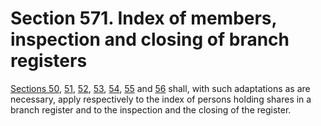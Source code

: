 # Section 571. Index of members, inspection and closing of branch registers

[Sections 50](../../part-2-formation-and-administration-of-companies/division-8-registered-office-and-registers/section-50.-register-of-members.md), [51](../../part-2-formation-and-administration-of-companies/division-8-registered-office-and-registers/section-51.-duty-to-notify-of-particulars-and-changes-in-the-register-of-members.md), [52](../../part-2-formation-and-administration-of-companies/division-8-registered-office-and-registers/section-52.-index-of-members-of-company.md), [53](../../part-2-formation-and-administration-of-companies/division-8-registered-office-and-registers/section-53.-branch-register-of-members.md), [54](../../part-2-formation-and-administration-of-companies/division-8-registered-office-and-registers/section-54.-place-where-register-of-members-and-index-to-be-kept.md), [55](../../part-2-formation-and-administration-of-companies/division-8-registered-office-and-registers/section-55.-inspection-and-closing-of-register-of-members-and-index.md) and [56](../../part-2-formation-and-administration-of-companies/division-8-registered-office-and-registers/section-56.-power-of-company-to-require-disclosure-of-beneficial-interest-in-its-voting-shares.md) shall, with such adaptations as are necessary, apply respectively to the index of persons holding shares in a branch register and to the inspection and the closing of the register.

